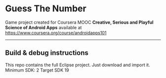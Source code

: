 Guess The Number
===================

Game project created for Coursera MOOC **Creative, Serious and Playful Science of Android Apps** available at https://www.coursera.org/course/androidapps101

----------

Build & debug instructions
------------------
This repo contains the full Eclipse project.
Just download and import it.
Minimum SDK: 2
Target SDK 19